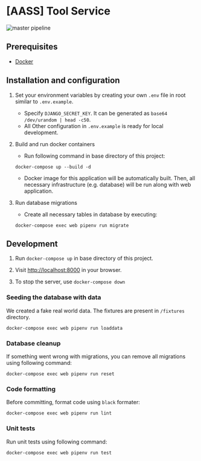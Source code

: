 # [AASS] Tool Service

![master pipeline](https://github.com/AASS-Team/aass-tool-service/workflows/pipeline/badge.svg?branch=master)

## Prerequisites

- [Docker](https://www.docker.com/)

## Installation and configuration

1. Set your environment variables by creating your own `.env` file in root similar to `.env.example`.

    - Specify `DJANGO_SECRET_KEY`. It can be generated as `base64 /dev/urandom | head -c50`.
    - All Other configuration in `.env.example` is ready for local development.

2. Build and run docker containers

    - Run following command in base directory of this project:

	```
	docker-compose up --build -d
	```

    - Docker image for this application will be automatically built. Then, all necessary infrastructure (e.g. database)
will be run along with web application.

3. Run database migrations

    - Create all necessary tables in database by executing:
    ```
    docker-compose exec web pipenv run migrate
    ```

## Development

1. Run `docker-compose up` in base directory of this project.

2. Visit [http://localhost:8000](http://localhost:8000) in your browser.

3. To stop the server, use `docker-compose down`


### Seeding the database with data

We created a fake real world data. The fixtures are present in `/fixtures` directory.

```
docker-compose exec web pipenv run loaddata
```

### Database cleanup

If something went wrong with migrations, you can remove all migrations using following command:

```
docker-compose exec web pipenv run reset
```


### Code formatting

Before committing, format code using `black` formater:

```
docker-compose exec web pipenv run lint
```

### Unit tests

Run unit tests using following command:

```
docker-compose exec web pipenv run test
```


